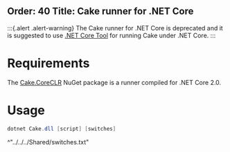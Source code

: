 Order: 40
Title: Cake runner for .NET Core
---

:::{.alert .alert-warning}
The Cake runner for .NET Core is deprecated and it is suggested to use [.NET Core Tool](dotnet-core-tool) for running Cake under .NET Core.
:::

# Requirements

The [Cake.CoreCLR](https://www.nuget.org/packages/Cake.CoreCLR) NuGet package is a runner compiled for .NET Core 2.0.

# Usage

```powershell
dotnet Cake.dll [script] [switches]
```

^"../../../Shared/switches.txt"
